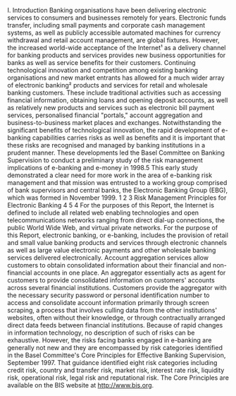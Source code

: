 I.
Introduction
Banking organisations have been delivering electronic services to consumers and
businesses remotely for years. Electronic funds transfer, including small payments and
corporate cash management systems, as well as publicly accessible automated machines for
currency withdrawal and retail account management, are global fixtures. However, the
increased world-wide acceptance of the Internet¹ as a delivery channel for banking products
and services provides new business opportunities for banks as well as service benefits for
their customers.
Continuing technological innovation and competition among existing banking organisations
and new market entrants has allowed for a much wider array of electronic banking² products
and services for retail and wholesale banking customers. These include traditional activities
such as accessing financial information, obtaining loans and opening deposit accounts, as
well as relatively new products and services such as electronic bill payment services,
personalised financial "portals," account aggregation and business-to-business market
places and exchanges.
Notwithstanding the significant benefits of technological innovation, the rapid development of
e-banking capabilities carries risks as well as benefits and it is important that these risks are
recognised and managed by banking institutions in a prudent manner. These developments
led the Basel Committee on Banking Supervision to conduct a preliminary study of the risk
management implications of e-banking and e-money in 1998.5 This early study demonstrated
a clear need for more work in the area of e-banking risk management and that mission was
entrusted to a working group comprised of bank supervisors and central banks, the
Electronic Banking Group (EBG), which was formed in November 1999.
1
2
3
Risk Management Principles for Electronic Banking
4
5
4
For the purposes of this Report, the Internet is defined to include all related web enabling technologies and
open telecommunications networks ranging from direct dial-up connections, the public World Wide Web, and
virtual private networks.
For the purpose of this Report, electronic banking, or e-banking, includes the provision of retail and small
value banking products and services through electronic channels as well as large value electronic payments
and other wholesale banking services delivered electronically.
Account aggregation services allow customers to obtain consolidated information about their financial and
non-financial accounts in one place. An aggregator essentially acts as agent for customers to provide
consolidated information on customers' accounts across several financial institutions. Customers provide the
aggregator with the necessary security password or personal identification number to access and consolidate
account information primarily through screen scraping, a process that involves culling data from the other
institutions' websites, often without their knowledge, or through contractually arranged direct data feeds
between financial institutions.
Because of rapid changes in information technology, no description of such of risks can be exhaustive.
However, the risks facing banks engaged in e-banking are generally not new and they are encompassed by
risk categories identified in the Basel Committee's Core Principles for Effective Banking Supervision,
September 1997. That guidance identified eight risk categories including credit risk, country and transfer risk,
market risk, interest rate risk, liquidity risk, operational risk, legal risk and reputational risk. The Core Principles
are available on the BIS website at http://www.bis.org.
